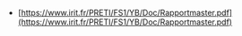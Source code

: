 - [https://www.irit.fr/PRETI/FS1/YB/Doc/Rapportmaster.pdf](https://www.irit.fr/PRETI/FS1/YB/Doc/Rapportmaster.pdf)